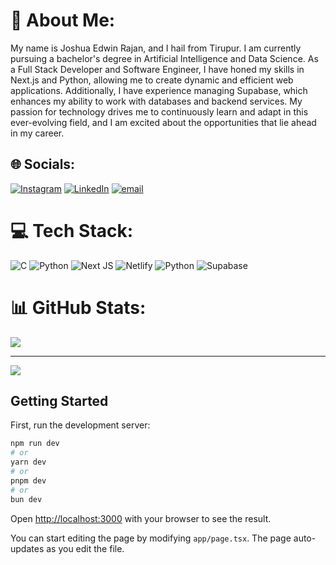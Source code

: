 # 💫 About Me:
My name is Joshua Edwin Rajan, and I hail from Tirupur. I am currently pursuing a bachelor's degree in Artificial Intelligence and Data Science. As a Full Stack Developer and Software Engineer, I have honed my skills in Next.js and Python, allowing me to create dynamic and efficient web applications. Additionally, I have experience managing Supabase, which enhances my ability to work with databases and backend services. My passion for technology drives me to continuously learn and adapt in this ever-evolving field, and I am excited about the opportunities that lie ahead in my career.


## 🌐 Socials:
[![Instagram](https://img.shields.io/badge/Instagram-%23E4405F.svg?logo=Instagram&logoColor=white)](https://instagram.com/_i_am_joshua_) [![LinkedIn](https://img.shields.io/badge/LinkedIn-%230077B5.svg?logo=linkedin&logoColor=white)](https://linkedin.com/in/joshua-edwin-rajan) [![email](https://img.shields.io/badge/Email-D14836?logo=gmail&logoColor=white)](mailto:joshua992700@gmail.com) 

# 💻 Tech Stack:
![C](https://img.shields.io/badge/c-%2300599C.svg?style=for-the-badge&logo=c&logoColor=white) ![Python](https://img.shields.io/badge/python-3670A0?style=for-the-badge&logo=python&logoColor=ffdd54) ![Next JS](https://img.shields.io/badge/Next-black?style=for-the-badge&logo=next.js&logoColor=white) ![Netlify](https://img.shields.io/badge/netlify-%23000000.svg?style=for-the-badge&logo=netlify&logoColor=#00C7B7) ![Python](https://img.shields.io/badge/python-3670A0?style=for-the-badge&logo=python&logoColor=ffdd54) ![Supabase](https://img.shields.io/badge/Supabase-3ECF8E?style=for-the-badge&logo=supabase&logoColor=white)
# 📊 GitHub Stats:
![](https://github-readme-stats.vercel.app/api/top-langs/?username=Joshua992700&theme=dark&hide_border=true&include_all_commits=false&count_private=false&layout=compact)

---
[![](https://visitcount.itsvg.in/api?id=Joshua992700&icon=0&color=0)](https://visitcount.itsvg.in)

## Getting Started

First, run the development server:

```bash
npm run dev
# or
yarn dev
# or
pnpm dev
# or
bun dev
```

Open [http://localhost:3000](http://localhost:3000) with your browser to see the result.

You can start editing the page by modifying `app/page.tsx`. The page auto-updates as you edit the file.

